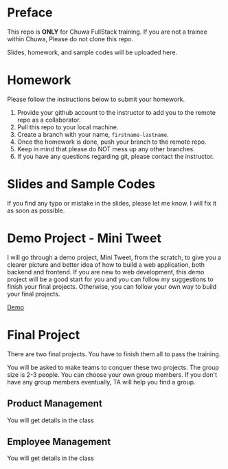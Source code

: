 # Preface

This repo is **ONLY** for Chuwa FullStack training. If you are not a trainee within Chuwa, Please do not clone this repo.

Slides, homework, and sample codes will be uploaded here.

# Homework

Please follow the instructions below to submit your homework.

1. Provide your github account to the instructor to add you to the remote repo as a collaborator.
2. Pull this repo to your local machine.
3. Create a branch with your name, `firstname-lastname`.
4. Once the homework is done, push your branch to the remote repo.
5. Keep in mind that please do NOT mess up any other branches.
6. If you have any questions regarding git, please contact the instructor.

# Slides and Sample Codes

If you find any typo or mistake in the slides, please let me know. I will fix it as soon as possible.

# Demo Project - Mini Tweet

I will go through a demo project, Mini Tweet, from the scratch, to give you a clearer picture and better idea of how to build a web application, both backend and frontend. If you are new to web development, this demo project will be a good start for you and you can follow my suggestions to finish your final projects. Otherwise, you can follow your own way to build your final projects.

[Demo](https://demo.chuwaweb.com/)

# Final Project

There are two final projects. You have to finish them all to pass the training.

You will be asked to make teams to conquer these two projects. The group size is 2-3 people. You can choose your own group members. If you don't have any group members eventually, TA will help you find a group.

## Product Management

You will get details in the class

## Employee Management

You will get details in the class
